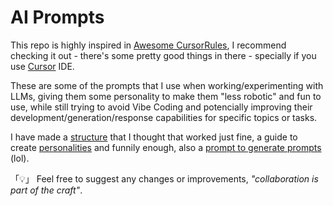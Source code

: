 # AI Prompts

This repo is highly inspired in [Awesome CursorRules](https://github.com/PatrickJS/awesome-cursorrules?tab=readme-ov-file), I recommend checking it out - there's some pretty good things in there - specially if you use [Cursor](https://www.cursor.com) IDE.

These are some of the prompts that I use when working/experimenting with LLMs, giving them some personality to make them "less robotic" and fun to use, while still trying to avoid Vibe Coding and potencially improving their development/generation/response capabilities for specific topics or tasks.

I have made a [structure](structure/prompt_structure.md) that I thought that worked just fine, a guide to create [personalities](structure/personality_generation.md) and funnily enough, also a [prompt to generate prompts](structure/prompt_generation.md) (lol).

「💡」 Feel free to suggest any changes or improvements, *"collaboration is part of the craft"*.
